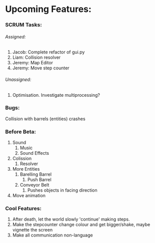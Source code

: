 # Upcoming Features:

### SCRUM Tasks:

###### Assigned:

1. Jacob: Complete refactor of gui.py
2. Liam: Collision resolver
3. Jeremy: Map Editor
4. Jeremy: Move step counter

###### Unassigned:

1. Optimisation. Investigate multiprocessing?



### Bugs:

Collision with barrels (entities) crashes



### Before Beta:

1. Sound
   1. Music
   2. Sound Effects
2. Colission
   1. Resolver
3. More Entities
   1. Barelling Barrel
      1. Push Barrel
   2. Conveyor Belt
      1. Pushes objects in facing direction
4. Move animation



### Cool Features:

1. After death, let the world slowly 'continue' making steps.
2. Make the stepcounter change colour and get bigger/shake, maybe vignette the screen
3. Make all communication non-language
